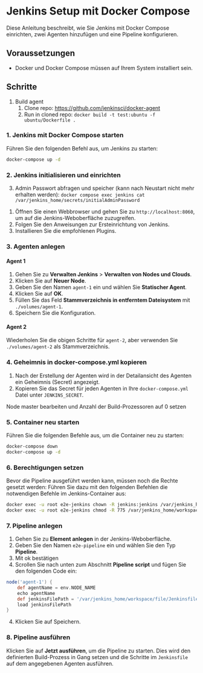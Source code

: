 # Jenkins Setup mit Docker Compose

Diese Anleitung beschreibt, wie Sie Jenkins mit Docker Compose einrichten, zwei Agenten hinzufügen und eine Pipeline konfigurieren.

## Voraussetzungen

- Docker und Docker Compose müssen auf Ihrem System installiert sein.

## Schritte

1) Build agent
    1) Clone repo: https://github.com/jenkinsci/docker-agent
    2) Run in cloned repo: `docker build -t test:ubuntu -f ubuntu/Dockerfile .`

### 1. Jenkins mit Docker Compose starten

Führen Sie den folgenden Befehl aus, um Jenkins zu starten:

```bash
docker-compose up -d
```

### 2. Jenkins initialisieren und einrichten

3) Admin Passwort abfragen und speicher (kann nach Neustart nicht mehr erhalten werden): `docker compose exec jenkins cat /var/jenkins_home/secrets/initialAdminPassword`

1. Öffnen Sie einen Webbrowser und gehen Sie zu `http://localhost:8060`, um auf die Jenkins-Weboberfläche zuzugreifen.
2. Folgen Sie den Anweisungen zur Ersteinrichtung von Jenkins.
3. Installieren Sie die empfohlenen Plugins.

### 3. Agenten anlegen

#### Agent 1

1. Gehen Sie zu **Verwalten Jenkins** > **Verwalten von Nodes und Clouds**.
2. Klicken Sie auf **Neuer Node**.
3. Geben Sie den Namen `agent-1` ein und wählen Sie **Statischer Agent**.
4. Klicken Sie auf **OK**.
5. Füllen Sie das Feld **Stammverzeichnis in entferntem Dateisystem** mit `./volumes/agent-1`.
6. Speichern Sie die Konfiguration.

#### Agent 2

Wiederholen Sie die obigen Schritte für `agent-2`, aber verwenden Sie `./volumes/agent-2` als Stammverzeichnis.

### 4. Geheimnis in docker-compose.yml kopieren

1. Nach der Erstellung der Agenten wird in der Detailansicht des Agenten ein Geheimnis (Secret) angezeigt.
2. Kopieren Sie das Secret für jeden Agenten in Ihre `docker-compose.yml` Datei unter `JENKINS_SECRET`.

Node master bearbeiten und Anzahl der Build-Prozessoren auf 0 setzen

### 5. Container neu starten

Führen Sie die folgenden Befehle aus, um die Container neu zu starten:

```bash
docker-compose down
docker-compose up -d
```

### 6. Berechtigungen setzen

Bevor die Pipeline ausgeführt werden kann, müssen noch die Rechte gesetzt werden:
Führen Sie dazu mit den folgenden Befehlen die notwendigen Befehle im Jenkins-Container aus:
```bash
docker exec -u root e2e-jenkins chown -R jenkins:jenkins /var/jenkins_home/workspace
docker exec -u root e2e-jenkins chmod -R 775 /var/jenkins_home/workspace
```

### 7. Pipeline anlegen

1. Gehen Sie zu **Element anlegen** in der Jenkins-Weboberfläche.
2. Geben Sie den Namen `e2e-pipeline` ein und wählen Sie den Typ **Pipeline**.
3. Mit ok bestätigen
3. Scrollen Sie nach unten zum Abschnitt **Pipeline script** und fügen Sie den folgenden Code ein:

```groovy
node('agent-1') {
    def agentName = env.NODE_NAME
    echo agentName
    def jenkinsFilePath = '/var/jenkins_home/workspace/file/Jenkinsfile'
    load jenkinsFilePath
}
```

4. Klicken Sie auf Speichern.

### 8. Pipeline ausführen

Klicken Sie auf **Jetzt ausführen**, um die Pipeline zu starten. Dies wird den definierten Build-Prozess in Gang setzen und die Schritte im `Jenkinsfile` auf dem angegebenen Agenten ausführen.

